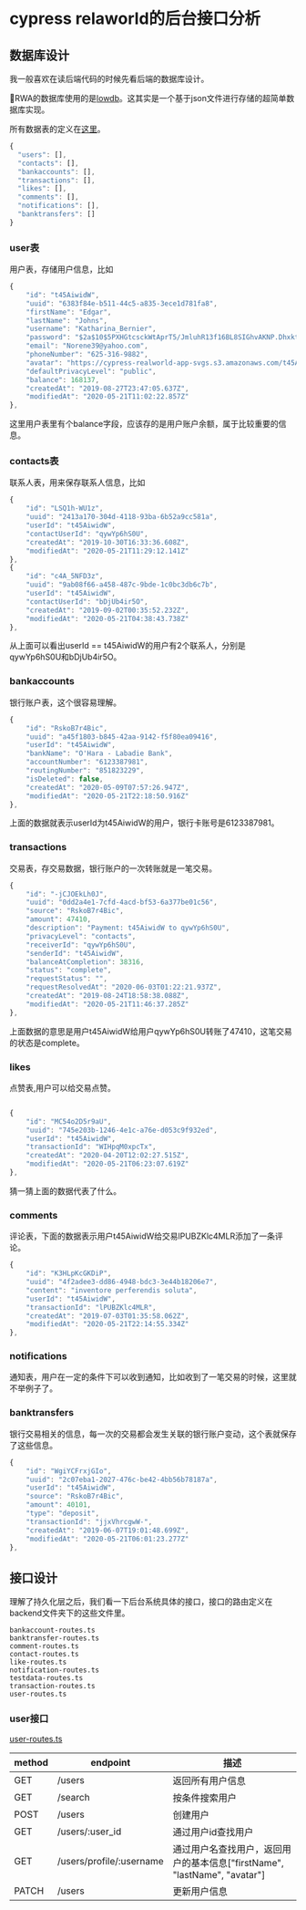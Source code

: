 # cypress relaworld的后台接口分析

## 数据库设计

我一般喜欢在读后端代码的时候先看后端的数据库设计。

RWA的数据库使用的是[lowdb](https://github.com/typicode/lowdb)。这其实是一个基于json文件进行存储的超简单数据库实现。

所有数据表的定义在[这里](https://github.com/cypress-io/cypress-realworld-app/blob/develop/data/empty-seed.json)。

```javascript
{
  "users": [],
  "contacts": [],
  "bankaccounts": [],
  "transactions": [],
  "likes": [],
  "comments": [],
  "notifications": [],
  "banktransfers": []
}
```

### user表

用户表，存储用户信息，比如

```javascript
{
    "id": "t45AiwidW",
    "uuid": "6383f84e-b511-44c5-a835-3ece1d781fa8",
    "firstName": "Edgar",
    "lastName": "Johns",
    "username": "Katharina_Bernier",
    "password": "$2a$10$5PXHGtcsckWtAprT5/JmluhR13f16BL8SIGhvAKNP.Dhxkt69FfzW",
    "email": "Norene39@yahoo.com",
    "phoneNumber": "625-316-9882",
    "avatar": "https://cypress-realworld-app-svgs.s3.amazonaws.com/t45AiwidW.svg",
    "defaultPrivacyLevel": "public",
    "balance": 168137,
    "createdAt": "2019-08-27T23:47:05.637Z",
    "modifiedAt": "2020-05-21T11:02:22.857Z"
},
```
这里用户表里有个balance字段，应该存的是用户账户余额，属于比较重要的信息。

### contacts表

联系人表，用来保存联系人信息，比如

```javascript
{
    "id": "LSQ1h-WU1z",
    "uuid": "2413a170-304d-4118-93ba-6b52a9cc581a",
    "userId": "t45AiwidW",
    "contactUserId": "qywYp6hS0U",
    "createdAt": "2019-10-30T16:33:36.608Z",
    "modifiedAt": "2020-05-21T11:29:12.141Z"
},
{
    "id": "c4A_5NFD3z",
    "uuid": "9ab08f66-a458-487c-9bde-1c0bc3db6c7b",
    "userId": "t45AiwidW",
    "contactUserId": "bDjUb4ir5O",
    "createdAt": "2019-09-02T00:35:52.232Z",
    "modifiedAt": "2020-05-21T04:38:43.738Z"
},
```
从上面可以看出userId == t45AiwidW的用户有2个联系人，分别是qywYp6hS0U和bDjUb4ir5O。

### bankaccounts

银行账户表，这个很容易理解。

```javascript
{
    "id": "RskoB7r4Bic",
    "uuid": "a45f1803-b845-42aa-9142-f5f80ea09416",
    "userId": "t45AiwidW",
    "bankName": "O'Hara - Labadie Bank",
    "accountNumber": "6123387981",
    "routingNumber": "851823229",
    "isDeleted": false,
    "createdAt": "2020-05-09T07:57:26.947Z",
    "modifiedAt": "2020-05-21T22:18:50.916Z"
},
```

上面的数据就表示userId为t45AiwidW的用户，银行卡账号是6123387981。

### transactions

交易表，存交易数据，银行账户的一次转账就是一笔交易。

```javascript
{
    "id": "-jCJOEkLh0J",
    "uuid": "0dd2a4e1-7cfd-4acd-bf53-6a377be01c56",
    "source": "RskoB7r4Bic",
    "amount": 47410,
    "description": "Payment: t45AiwidW to qywYp6hS0U",
    "privacyLevel": "contacts",
    "receiverId": "qywYp6hS0U",
    "senderId": "t45AiwidW",
    "balanceAtCompletion": 38316,
    "status": "complete",
    "requestStatus": "",
    "requestResolvedAt": "2020-06-03T01:22:21.937Z",
    "createdAt": "2019-08-24T18:58:38.088Z",
    "modifiedAt": "2020-05-21T11:46:37.285Z"
},
```

上面数据的意思是用户t45AiwidW给用户qywYp6hS0U转账了47410，这笔交易的状态是complete。

### likes

点赞表,用户可以给交易点赞。

```javascript

{
    "id": "MC54o2D5r9aU",
    "uuid": "745e203b-1246-4e1c-a76e-d053c9f932ed",
    "userId": "t45AiwidW",
    "transactionId": "WIHpqM0xpcTx",
    "createdAt": "2020-04-20T12:02:27.515Z",
    "modifiedAt": "2020-05-21T06:23:07.619Z"
},
```

猜一猜上面的数据代表了什么。

### comments

评论表，下面的数据表示用户t45AiwidW给交易lPUBZKlc4MLR添加了一条评论。

```javascript
{
    "id": "K3HLpKcGKDiP",
    "uuid": "4f2adee3-dd86-4948-bdc3-3e44b18206e7",
    "content": "inventore perferendis soluta",
    "userId": "t45AiwidW",
    "transactionId": "lPUBZKlc4MLR",
    "createdAt": "2019-07-03T01:35:58.062Z",
    "modifiedAt": "2020-05-21T22:14:55.334Z"
},

```

### notifications

通知表，用户在一定的条件下可以收到通知，比如收到了一笔交易的时候，这里就不举例子了。

### banktransfers

银行交易相关的信息，每一次的交易都会发生关联的银行账户变动，这个表就保存了这些信息。

```javascript
{
    "id": "WgiYCFrxjGIo",
    "uuid": "2c07eba1-2027-476c-be42-4bb56b78187a",
    "userId": "t45AiwidW",
    "source": "RskoB7r4Bic",
    "amount": 40101,
    "type": "deposit",
    "transactionId": "jjxVhrcgwW-",
    "createdAt": "2019-06-07T19:01:48.699Z",
    "modifiedAt": "2020-05-21T06:01:23.277Z"
},
```

## 接口设计

理解了持久化层之后，我们看一下后台系统具体的接口，接口的路由定义在backend文件夹下的这些文件里。

```
bankaccount-routes.ts
banktransfer-routes.ts
comment-routes.ts      
contact-routes.ts      
like-routes.ts         
notification-routes.ts 
testdata-routes.ts     
transaction-routes.ts  
user-routes.ts
```

### user接口

[user-routes.ts](https://github.com/cypress-io/cypress-realworld-app/blob/develop/backend/user-routes.ts)


| method  | endpoint | 描述 |
| ------- | ---------| ------------- |
| GET     |  /users  | 返回所有用户信息|
| GET     |  /search  | 按条件搜索用户|
| POST     |  /users  | 创建用户|
| GET     |  /users/:user_id  | 通过用户id查找用户|
| GET     |  /users/profile/:username  | 通过用户名查找用户，返回用户的基本信息["firstName", "lastName", "avatar"]|
| PATCH     |  /users  | 更新用户信息|